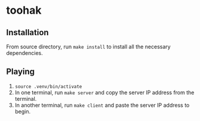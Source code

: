# toohak

## Installation

From source directory, run `make install` to install all the necessary dependencies.

## Playing

1. `source .venv/bin/activate`
2. In one terminal, run `make server` and copy the server IP address from the terminal.
3. In another terminal, run `make client` and paste the server IP address to begin.
